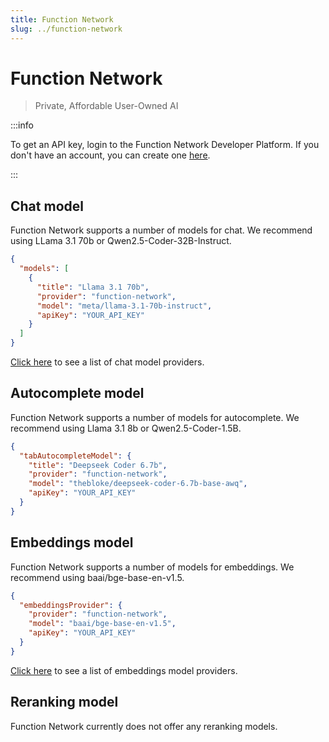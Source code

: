 ```yaml
---
title: Function Network
slug: ../function-network
---
```

# Function Network

> Private, Affordable User-Owned AI

:::info

To get an API key, login to the Function Network Developer Platform. If you don't have an account, you can create one [here](https://www.function.network/join-waitlist).

:::

## Chat model

Function Network supports a number of models for chat. We recommend using LLama 3.1 70b or Qwen2.5-Coder-32B-Instruct.

```json title="config.json"
{
  "models": [
    {
      "title": "Llama 3.1 70b",
      "provider": "function-network",
      "model": "meta/llama-3.1-70b-instruct",
      "apiKey": "YOUR_API_KEY"
    }
  ]
}
```

[Click here](https://docs.function.network/models-supported/chat-and-code-completion) to see a list of chat model providers.

## Autocomplete model

Function Network supports a number of models for autocomplete. We recommend using Llama 3.1 8b or Qwen2.5-Coder-1.5B.

```json title="config.json"
{
  "tabAutocompleteModel": {
    "title": "Deepseek Coder 6.7b",
    "provider": "function-network",
    "model": "thebloke/deepseek-coder-6.7b-base-awq",
    "apiKey": "YOUR_API_KEY"
  }
}
```

## Embeddings model

Function Network supports a number of models for embeddings. We recommend using baai/bge-base-en-v1.5.

```json title="config.json"
{
  "embeddingsProvider": {
    "provider": "function-network",
    "model": "baai/bge-base-en-v1.5",
    "apiKey": "YOUR_API_KEY"
  }
}
```

[Click here](https://docs.function.network/models-supported/embeddings) to see a list of embeddings model providers.

## Reranking model

Function Network currently does not offer any reranking models.
